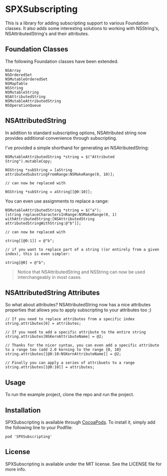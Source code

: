 # SPXSubscripting

This is a library for adding subscripting support to various Foundation classes. It also adds some interesting solutions to working with NSString's, NSAttributedString's and their attributes.

## Foundation Classes

The following Foundation classes have been extended.

```objc
NSArray
NSOrderedSet
NSMutableOrderedSet
NSMapTable
NSString
NSMutableString
NSAttributedString
NSMutableAttributedString
NSOperationQueue
```

## NSAttributedString

In addition to standard subscripting options, NSAttributed string now provides additional convenience through subscripting.

I've provided a simple shorthand for generating an NSAtributedString:

```objc
NSMutableAttributedString *string = $("Attributed String").mutableCopy;
```

```objc 
NSString *subString = [aString attributedSubstringFromRange:NSMakeRange(0, 10)];

// can now be replaced with

NSString *subString = aString[[@0:10]];
```

You can even use assignments to replace a range:

```objc
NSMutableAttributedString *string = $("a");
[string replaceCharactersInRange:NSMakeRange(0, 1) withAttributedString:[NSAttributedString attributedStringWithString:@"b"]];

// can now be replaced with

string[[@0:1]] = @"b";

// if you want to replace part of a string ((or entirely from a given index), this is even simpler:

string[@0] = @"b";
```

>Notice that NSAttributedString and NSString can now be used interchangeably in most cases.

## NSAttributedString Attributes

So what about attributes? NSAttributedString now has a nice attributes properties that allows you to apply subscripting to your attributes too ;)

```objc
// If you need to replace attributes from a specific index
string.attributes[0] = attributes;

// If you need to add a specific attribute to the entire string
string.attributes[NSKernAttributeName] = @2;

// Thanks for the nicer syntax, you can even add a specific attribute to a range too (add 2.0 kerning to the range {0, 10}
string.attributes[[@0:10:NSKernAttributeName]] = @2;

// Finally you can apply a series of attribuets to a range
string.attributes[[@0:10]] = attributes;
```

## Usage

To run the example project, clone the repo and run the project.

## Installation

SPXSubscripting is available through [CocoaPods](http://cocoapods.org). To install
it, simply add the following line to your Podfile:

    pod 'SPXSubscripting'


## License

SPXSubscripting is available under the MIT license. See the LICENSE file for more info.

